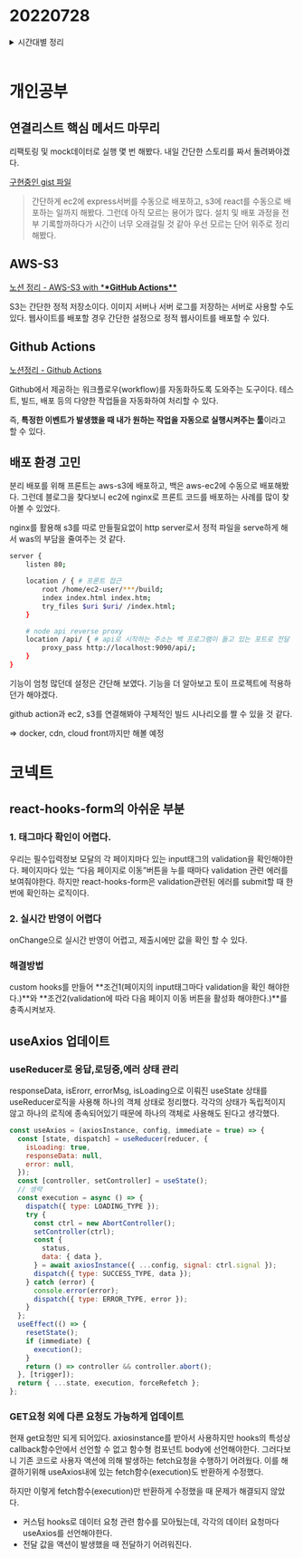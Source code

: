 # 20220728

<details>
<summary>시간대별 정리</summary>

### 아침

회고작성

### 오전

연결리스트 delete구현

→ test이후 리팩토링하기 신경쓰기 어렵다

### 오후

배포관련 용어 한 줄 정리

AWS-S3

Github Actions

nignx란?

### 저녁

useAxios에 post,patch추가

- hooks 규칙

react-hooks-form 문제

- 사용법을 잘못알고 있었음….

</details>
<br>

# 개인공부

## 연결리스트 핵심 메서드 마무리

리팩토링 및 mock데이터로 실행 몇 번 해봤다. 내일 간단한 스토리를 짜서 돌려봐야겠다.

[구현중인 gist 파일](https://gist.github.com/kimyouknow/06b23b748111eb2b3112f44f3076ebd8)

> 간단하게 ec2에 express서버를 수동으로 배포하고, s3에 react를 수동으로 배포하는 일까지 해봤다. 그런데 아직 모르는 용어가 많다. 설치 및 배포 과정을 전부 기록할까하다가 시간이 너무 오래걸릴 것 같아 우선 모르는 단어 위주로 정리해봤다.

## AWS-S3

[노션 정리 - AWS-S3 with \***\*GitHub Actions\*\***](https://www.notion.so/AWS-S3-with-GitHub-Actions-2c4016103eba4f9f927380e1f3e24728)

S3는 간단한 정적 저장소이다. 이미지 서버나 서버 로그를 저장하는 서버로 사용할 수도 있다. 웹사이트를 배포할 경우 간단한 설정으로 정적 웹사이트를 배포할 수 있다.

## Github Actions

[노션정리 - Github Actions](https://www.notion.so/Github-actions-73c99a024e764ff793640019710a933c)

Github에서 제공하는 워크플로우(workflow)를 자동화하도록 도와주는 도구이다. 테스트, 빌드, 배포 등의 다양한 작업들을 자동화하여 처리할 수 있다.

즉, **특정한 이벤트가 발생했을 때 내가 원하는 작업을 자동으로 실행시켜주는 툴**이라고 할 수 있다.

## 배포 환경 고민

분리 배포를 위해 프론트는 aws-s3에 배포하고, 백은 aws-ec2에 수동으로 배포해봤다. 그런데 블로그을 찾다보니 ec2에 nginx로 프론트 코드를 배포하는 사례를 많이 찾아볼 수 있었다.

nginx를 활용해 s3를 따로 만들필요없이 http server로서 정적 파일을 serve하게 해서 was의 부담을 줄여주는 것 같다.

```bash
server {
    listen 80;

    location / { # 프론트 접근
        root /home/ec2-user/***/build;
        index index.html index.htm;
        try_files $uri $uri/ /index.html;
    }

    # node api reverse proxy
    location /api/ { # api로 시작하는 주소는 백 프로그램이 돌고 있는 포트로 전달
        proxy_pass http://localhost:9090/api/;
    }
}
```

기능이 엄청 많던데 설정은 간단해 보였다. 기능을 더 알아보고 토이 프로젝트에 적용하던가 해야겠다.

github action과 ec2, s3를 연결해봐야 구체적인 빌드 시나리오를 짤 수 있을 것 같다.

⇒ docker, cdn, cloud front까지만 해볼 예정

# 코넥트

## react-hooks-form의 아쉬운 부분

### 1. 태그마다 확인이 어렵다.

우리는 필수입력정보 모달의 각 페이지마다 있는 input태그의 validation을 확인해야한다. 페이지마다 있는 “다음 페이지로 이동”버튼을 누를 때마다 validation 관련 에러를 보여줘야한다. 하지만 react-hooks-form은 validation관련된 에러를 submit할 때 한 번에 확인하는 로직이다.

### 2. 실시간 반영이 어렵다

onChange으로 실시간 반영이 어렵고, 제출시에만 값을 확인 할 수 있다.

### 해결방법

custom hooks를 만들어 **조건1(페이지의 input태그마다 validation을 확인 해야한다.)**와 **조건2(validation에 따라 다음 페이지 이동 버튼을 활성화 해야한다.)**를 충족시켜보자.

## useAxios 업데이트

### useReducer로 응답,로딩중,에러 상태 관리

responseData, isErorr, errorMsg, isLoading으로 이뤄진 useState 상태를 useReducer로직을 사용해 하나의 객체 상태로 정리했다. 각각의 상태가 독립적이지 않고 하나의 로직에 종속되어있기 때문에 하나의 객체로 사용해도 된다고 생각했다.

```jsx
const useAxios = (axiosInstance, config, immediate = true) => {
  const [state, dispatch] = useReducer(reducer, {
    isLoading: true,
    responseData: null,
    error: null,
  });
  const [controller, setController] = useState();
  // 생략
  const execution = async () => {
    dispatch({ type: LOADING_TYPE });
    try {
      const ctrl = new AbortController();
      setController(ctrl);
      const {
        status,
        data: { data },
      } = await axiosInstance({ ...config, signal: ctrl.signal });
      dispatch({ type: SUCCESS_TYPE, data });
    } catch (error) {
      console.error(error);
      dispatch({ type: ERROR_TYPE, error });
    }
  };
  useEffect(() => {
    resetState();
    if (immediate) {
      execution();
    }
    return () => controller && controller.abort();
  }, [trigger]);
  return { ...state, execution, forceRefetch };
};
```

### GET요청 외에 다른 요청도 가능하게 업데이트

현재 get요청만 되게 되어있다. axiosinstance를 받아서 사용하지만 hooks의 특성상 callback함수안에서 선언할 수 없고 함수형 컴포넌트 body에 선언해야한다. 그러다보니 기존 코드로 사용자 액션에 의해 발생하는 fetch요청을 수행하기 어려웠다. 이를 해결하기위해 useAxios내에 있는 fetch함수(execution)도 반환하게 수정했다.

하지만 이렇게 fetch함수(execution)만 반환하게 수정했을 때 문제가 해결되지 않았다.

- 커스텀 hooks로 데이터 요청 관련 함수를 모아뒀는데, 각각의 데이터 요청마다 useAxios를 선언해야한다.
- 전달 값을 액션이 발생했을 때 전달하기 어려워진다.
